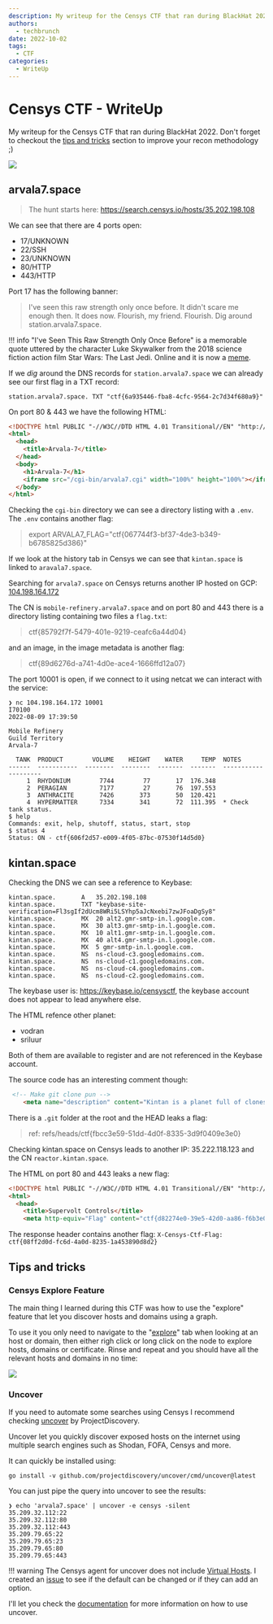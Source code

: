 ```yaml
---
description: My writeup for the Censys CTF that ran during BlackHat 2022.
authors:
  - techbrunch
date: 2022-10-02
tags:
  - CTF
categories:
  - WriteUp
---
```


# Censys CTF - WriteUp

My writeup for the Censys CTF that ran during BlackHat 2022. Don't forget to checkout the [tips and tricks](#tips-and-tricks) section to improve your recon methodology ;)

<!-- more -->

![](censys-ctf/censys-ctf.png)

## arvala7.space

> The hunt starts here: https://search.censys.io/hosts/35.202.198.108

We can see that there are 4 ports open:

- 17/UNKNOWN
- 22/SSH
- 23/UNKNOWN
- 80/HTTP
- 443/HTTP

Port 17 has the following banner:

> I've seen this raw strength only once before. It didn't scare me enough then. It does now. Flourish, my friend. Flourish. Dig around station.arvala7.space.

!!! info 
    "I've Seen This Raw Strength Only Once Before" is a memorable quote uttered by the character Luke Skywalker from the 2018 science fiction action film Star Wars: The Last Jedi. Online and it is now a [meme](https://knowyourmeme.com/memes/ive-seen-this-raw-strength-only-once-before).

If we *dig* around the DNS records for `station.arvala7.space` we can already see our first flag in a TXT record:

```
station.arvala7.space. TXT "ctf{6a935446-fba8-4cfc-9564-2c7d34f680a9}"
```

On port 80 & 443 we have the following HTML:

```html
<!DOCTYPE html PUBLIC "-//W3C//DTD HTML 4.01 Transitional//EN" "http://www.w3.org/TR/html4/loose.dtd">
<html>
  <head>
    <title>Arvala-7</title>
  </head>
  <body>
    <h1>Arvala-7</h1>
    <iframe src="/cgi-bin/arvala7.cgi" width="100%" height="100%"></iframe>
  </body>
</html>
```

Checking the `cgi-bin` directory we can see a directory listing with a `.env`. The `.env` contains another flag:

> export ARVALA7_FLAG="ctf{067744f3-bf37-4de3-b349-b6785825d386}"

If we look at the history tab in Censys we can see that `kintan.space` is linked to `aravala7.space`.

Searching for `arvala7.space` on Censys returns another IP hosted on GCP:  [104.198.164.172](https://search.censys.io/hosts/104.198.164.172)

The CN is `mobile-refinery.arvala7.space` and on port 80 and 443 there is a directory listing containing two files a `flag.txt`:

> ctf{85792f7f-5479-401e-9219-ceafc6a44d04}

and an image, in the image metadata is another flag:

> ctf{89d6276d-a741-4d0e-ace4-1666ffd12a07}

The port 10001 is open, if we connect to it using netcat we can interact with the service:

```
❯ nc 104.198.164.172 10001
I70100
2022-08-09 17:39:50

Mobile Refinery
Guild Territory
Arvala-7

  TANK  PRODUCT        VOLUME    HEIGHT    WATER     TEMP  NOTES
------  -----------  --------  --------  -------  -------  --------------------
     1  RHYDONIUM        7744        77       17  176.348
     2  PERAGIAN         7177        27       76  197.553
     3  ANTHRACITE       7426       373       50  120.421
     4  HYPERMATTER      7334       341       72  111.395  * Check tank status.
$ help
Commands: exit, help, shutoff, status, start, stop
$ status 4
Status: ON - ctf{606f2d57-e009-4f05-87bc-07530f14d5d0}
```

## kintan.space

Checking the DNS we can see a reference to Keybase:

```dns
kintan.space.		A	35.202.198.108
kintan.space.		TXT	"keybase-site-verification=Fl3sgIf2dUcm8WRi5LSYhp5aJcNxebi7zwJFoaDgSy8"
kintan.space.		MX	20 alt2.gmr-smtp-in.l.google.com.
kintan.space.		MX	30 alt3.gmr-smtp-in.l.google.com.
kintan.space.		MX	10 alt1.gmr-smtp-in.l.google.com.
kintan.space.		MX	40 alt4.gmr-smtp-in.l.google.com.
kintan.space.		MX	5 gmr-smtp-in.l.google.com.
kintan.space.		NS	ns-cloud-c3.googledomains.com.
kintan.space.		NS	ns-cloud-c1.googledomains.com.
kintan.space.		NS	ns-cloud-c4.googledomains.com.
kintan.space.		NS	ns-cloud-c2.googledomains.com.
```

The keybase user is: https://keybase.io/censysctf, the keybase account does not appear to lead anywhere else.

The HTML refence other planet:

- vodran
- sriluur

Both of them are available to register and are not referenced in the Keybase account.

The source code has an interesting comment though:


```html
 <!-- Make git clone pun -->
    <meta name="description" content="Kintan is a planet full of clones.">
```

There is a `.git` folder at the root and the HEAD leaks a flag:

> ref: refs/heads/ctf{fbcc3e59-51dd-4d0f-8335-3d9f0409e3e0}

Checking kintan.space on Censys leads to another IP: 35.222.118.123 and the CN `reactor.kintan.space`.

The HTML on port 80 and 443 leaks a new flag:

```html
<!DOCTYPE html PUBLIC "-//W3C//DTD HTML 4.01 Transitional//EN" "http://www.w3.org/TR/html4/loose.dtd">
<html>
  <head>
    <title>Supervolt Controls</title>
    <meta http-equiv="Flag" content="ctf{d82274e0-39e5-42d0-aa86-f6b3e0703215}">
```

The response header contains another flag: `X-Censys-Ctf-Flag: ctf{08ff2d0d-fc6d-4a0d-8235-1a453890d8d2}`

## Tips and tricks

### Censys Explore Feature
The main thing I learned during this CTF was how to use the "explore" feature that let you discover hosts and domains using a graph.

To use it you only need to navigate to the "[explore](https://search.censys.io/hosts/35.209.79.65/explore)" tab when looking at an host or domain, then either righ click or long click on the node to explore hosts, domains or certificate. Rinse and repeat and you should have all the relevant hosts and domains in no time:

![](censys-ctf/censys-explore.gif)

### Uncover

If you need to automate some searches using Censys I recommend checking [uncover](https://github.com/projectdiscovery/uncover) by ProjectDiscovery.

Uncover let you quickly discover exposed hosts on the internet using multiple search engines such as Shodan, FOFA, Censys and more.

It can quickly be installed using:

```
go install -v github.com/projectdiscovery/uncover/cmd/uncover@latest
```

You can just pipe the query into uncover to see the results:

```
❯ echo 'arvala7.space' | uncover -e censys -silent
35.209.32.112:22
35.209.32.112:80
35.209.32.112:443
35.209.79.65:22
35.209.79.65:23
35.209.79.65:80
35.209.79.65:443
```

!!! warning
    The Censys agent for uncover does not include [Virtual Hosts](https://support.censys.io/hc/en-us/articles/4411773845524-Introduction-to-Virtual-Hosts). I created an [issue](https://github.com/projectdiscovery/uncover/issues/81) to see if the default can be changed or if they can add an option.

I'll let you check the [documentation](https://github.com/projectdiscovery/uncover) for more information on how to use uncover.
